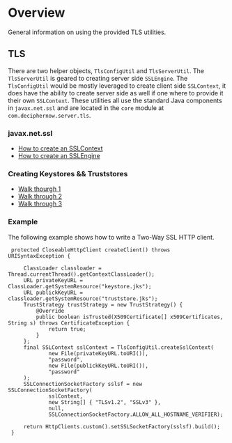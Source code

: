# Overview
General information on using the provided TLS utilities.

## TLS
There are two helper objects, `TlsConfigUtil` and `TlsServerUtil`. The `TlsServerUtil` is geared to creating server side `SSLEngine`. The `TlsConfigUtil` would be mostly leveraged to create client side `SSLContext`, it does have the ability to create server side as well if one where to provide it their own `SSLContext`. These utilities all use the standard Java components in `javax.net.ssl` and are located in the `core` module at `com.deciphernow.server.tls`.

### javax.net.ssl

- [How to create an SSLContext](https://docs.oracle.com/javase/7/docs/api/javax/net/ssl/SSLContext.html)
- [How to create an SSLEngine](https://docs.oracle.com/javase/7/docs/api/javax/net/ssl/SSLEngine.html)

### Creating Keystores && Truststores

- [Walk thourgh 1](https://docs.oracle.com/cd/E19509-01/820-3503/6nf1il6er/index.html)
- [Walk through 2](https://blogs.oracle.com/jtc/installing-trusted-certificates-into-a-java-keystore)
- [Walk through 3](https://www.digitalocean.com/community/tutorials/java-keytool-essentials-working-with-java-keystores)

### Example

The following example shows how to write a Two-Way SSL HTTP client.
    
     protected CloseableHttpClient createClient() throws URISyntaxException {
 
         ClassLoader classloader = Thread.currentThread().getContextClassLoader();
         URL privateKeyURL = ClassLoader.getSystemResource("keystore.jks");
         URL publickKeyURL = classloader.getSystemResource("truststore.jks");
         TrustStrategy trustStrategy = new TrustStrategy() {
             @Override
             public boolean isTrusted(X509Certificate[] x509Certificates, String s) throws CertificateException {
                 return true;
             }
         };
         final SSLContext sslContext = TlsConfigUtil.createSslContext(
                 new File(privateKeyURL.toURI()),
                 "password",
                 new File(publickKeyURL.toURI()),
                 "password"
         );
         SSLConnectionSocketFactory sslsf = new SSLConnectionSocketFactory(
                 sslContext,
                 new String[] { "TLSv1.2", "SSLv3" },
                 null,
                 SSLConnectionSocketFactory.ALLOW_ALL_HOSTNAME_VERIFIER);
 
         return HttpClients.custom().setSSLSocketFactory(sslsf).build();
     }